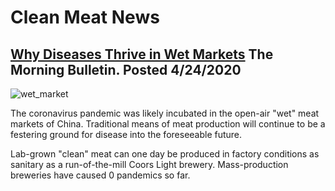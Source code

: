# Clean Meat News

## **[Why Diseases Thrive in Wet Markets](https://www.themorningbulletin.com.au/news/why-diseases-thrive-in-wet-markets/3998069/)** The Morning Bulletin. Posted 4/24/2020
![wet_market](https://media.apnarm.net.au/media/images/2020/04/19/v3imagesbinb672536bb9f573c2b7740c5f4f899de6-jxxsmhqxq3tghrtz6u2_ct1880x930.jpg)

The coronavirus pandemic was likely incubated in the open-air "wet" meat markets of China. Traditional means of meat production will continue to be a festering ground for disease into the foreseeable future.

Lab-grown "clean" meat can one day be produced in factory conditions as sanitary as a run-of-the-mill Coors Light brewery. Mass-production breweries have caused 0 pandemics so far.
